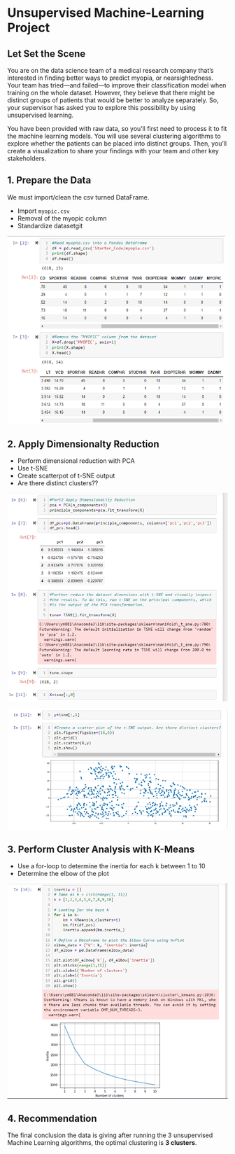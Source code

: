 # Unsupervised Machine-Learning Project 

## Let Set the Scene

You are on the data science team of a medical research company that’s interested in finding better ways to predict myopia, or nearsightedness. Your team has tried—and failed—to improve their classification model when training on the whole dataset. However, they believe that there might be distinct groups of patients that would be better to analyze separately. So, your supervisor has asked you to explore this possibility by using unsupervised learning.

You have been provided with raw data, so you’ll first need to process it to fit the machine learning models. You will use several clustering algorithms to explore whether the patients can be placed into distinct groups. Then, you’ll create a visualization to share your findings with your team and other key stakeholders.

## 1. Prepare the Data

We must import/clean the csv turned DataFrame. 

* Import `myopic.csv`
* Removal of the myopic column 
* Standardize datasetgit

![Alt text](/Screenshots/Prepare_Data.png?raw=true "Preparing Data")

## 2. Apply Dimensionalty Reduction

* Perform dimensional reduction with PCA
* Use t-SNE 
* Create scatterpot of t-SNE output
* Are there distinct clusters??

![Alt text](/Screenshots/dim_reduct1.png?raw=true "Dimensional reduction")

![Alt text](/Screenshots/dim_reduct2.png?raw=true "Dimensional reduction")

## 3. Perform Cluster Analysis with K-Means

* Use a for-loop to determine the inertia for each k between 1 to 10
* Determine the elbow of the plot

![Alt text](/Screenshots/Kmeans_cluster.png?raw=true "K-means")

## 4. Recommendation 

The final conclusion the data is giving after running the 3 unsupervised Machine Learning algorithms, the optimal clustering is **3 clusters**.
